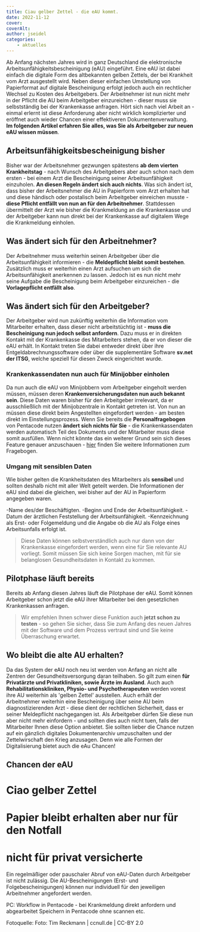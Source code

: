 ```yaml
---
title: Ciau gelber Zettel - die eAU kommt.
date: 2022-11-12
cover: 
coverAlt: 
author: jseidel
categories:
    - aktuelles
---
```


Ab Anfang nächsten Jahres wird in ganz Deutschland die elektronische
Arbeitsunfähigkeitsbescheinigung (eAU) eingeführt. Eine eAU ist dabei einfach
die digitale Form des altbekannten gelben Zettels, der bei Krankheit vom Arzt
ausgestellt wird. Neben dieser einfachen Umstellung von Papierformat auf
digitale Bescheinigung erfolgt jedoch auch ein rechtlicher Wechsel zu Kosten des
Arbeitgebers. Der Arbeitnehmer ist nun nicht mehr in der Pflicht die AU beim
Arbeitgeber einzureichen - dieser muss sie selbstständig bei der Krankenkasse
anfragen. Hört sich nach viel Arbeit an - einmal erlernt ist diese Anforderung
aber nicht wirklich komplizierter und eröffnet auch wieder Chancen einer
effektiveren Dokumentenverwaltung. **Im folgenden Artikel erfahren Sie alles, was
Sie als Arbeitgeber zur neuen eAU wissen müssen**.

## Arbeitsunfähigkeitsbescheinigung bisher

Bisher war der Arbeitsnehmer gezwungen spätestens **ab dem vierten
Krankheitstag** - nach Wunsch des Arbeitgebers aber auch schon nach dem ersten -
bei einem Arzt die Bescheinigung seiner Arbeitsunfähigkeit einzuholen. **An
diesen Regeln ändert sich auch nichts**. 
Was sich ändert ist, dass bisher der Arbeitsnehmer die AU in Papierform vom Arzt
erhalten hat und diese händisch oder postalisch beim Arbeitgeber einreichen
musste - **diese Pflicht entfällt von nun an für den Arbeitnehmer**.
Stattdessen übermittelt der Arzt wie bisher die Krankmeldung an die Krankenkasse
und der Arbeitgeber kann nun direkt bei der Krankenkasse auf digitalem Wege die
Krankmeldung einholen. 

## Was ändert sich für den Arbeitnehmer?

Der Arbeitnehmer muss weiterhin seinen Arbeitgeber über die Arbeitsunfähigkeit
informieren - die **Meldepflicht bleibt somit bestehen**. Zusätzlich muss er
weiterhin einen Arzt aufsuchen um sich die Arbeitsunfähigkeit anerkennen zu
lassen. Jedoch ist es nun nicht mehr seine Aufgabe die
Bescheinigung beim Arbeitgeber einzureichen - die **Vorlagepflicht entfällt
also**.

## Was ändert sich für den Arbeitgeber?

Der Arbeitgeber wird nun zukünftig weiterhin die Information vom Mitarbeiter
erhalten, dass dieser nicht arbeitstüchtig ist - **muss die Bescheinigung nun
jedoch selbst anfordern**. Dazu muss er in direkten Kontakt mit der Krankenkasse
des Mitarbeiters stehen, da er von dieser die eAU erhält. 
In Kontakt treten Sie dabei entweder direkt über ihre Entgeldabrechnungssoftware
oder über die supplementäre Software **sv.net der ITSG**, welche speziell für diesen Zweck
eingerichtet wurde. 

### Krankenkassendaten nun auch für Minijobber einholen

Da nun auch die eAU von Minijobbern vom Arbeitgeber eingeholt werden müssen,
müssen deren **Krankenversicherungsdaten nun auch bekannt sein**. Diese Daten waren
bisher für den Arbeitgeber irrelevant, da er ausschließlich mit der
Minijobzentrale in Kontakt getreten ist. Von nun an müssen diese direkt beim
Angestellten eingefordert werden - am besten direkt im Einstellungsprozess.
Wenn Sie bereits die **Personalfragebogen** von Pentacode nutzen **ändert
sich nichts für Sie** - die Krankenkassendaten werden automatisch Teil des
Dokuments und der Mitarbeiter muss diese somit ausfüllen.
Wenn nicht könnte das ein weiterer Grund sein sich dieses Feature genauer
anzuschauen - [hier](hilfe/handbuch/mitarbeiter/dokumente/#personalfragebogen)
finden Sie weitere Informationen zum Fragebogen.

### Umgang mit sensiblen Daten

Wie bisher gelten die Krankheitsdaten des Mitarbeiters als **sensibel** und sollten
deshalb nicht mit aller Welt geteilt werden. Die Informationen der eAU sind
dabei die gleichen, wei bisher auf der AU in Papierform angegeben waren.

-Name des/der Beschäftigten.
-Beginn und Ende der Arbeitsunfähigkeit.
-Datum der ärztlichen Feststellung der Arbeitsunfähigkeit.
-Kennzeichnung als Erst- oder Folgemeldung und die Angabe ob die AU als Folge
eines Arbeitsunfalls erfolgt ist. 

> Diese Daten können selbstverständlich auch nur dann von der Krankenkasse
> eingefordert werden, wenn eine für Sie relevante AU vorliegt. Somit müssen Sie
> sich keine Sorgen machen, mit für sie belanglosen Gesundheitsdaten in Kontakt
> zu kommen.

## Pilotphase läuft bereits

Bereits ab Anfang diesen Jahres läuft die Pilotphase der eAU. Somit können
Arbeitgeber schon jetzt die eAU ihrer Mitarbeiter bei den gesetzlichen
Krankenkassen anfragen. 

>Wir empfehlen Ihnen schwer diese Funktion auch **jetzt schon zu testen** - so gehen
>Sie sicher, dass Sie zum Anfang des neuen Jahres mit der Software und dem
>Prozess vertraut sind und Sie keine Überraschung erwartet. 

## Wo bleibt die alte AU erhalten?

Da das System der eAU noch neu ist werden von Anfang an nicht alle Zentren der
Gesundheitsversorgung daran teilhaben. So gilt zum einen **für Privatärzte und
Privatkliniken, sowie Ärzte im Ausland**. Auch auch **Rehabilitationskliniken,
Physio- und Psychotherapeuten** werden vorest ihre AU weiterhin als 'gelben
Zettel' ausstellen. 
Auch erhält der Arbeitnehmer weiterhin eine Bescheinigung über seine AU beim
diagnostizierenden Arzt - diese dient der rechtlichen Sicherheit, dass er seiner
Meldepflicht nachgegangen ist. Als Arbeitgeber dürfen Sie diese nun aber nicht
mehr einfordern - und sollten dies auch nicht tuen, falls der Mitarbeiter Ihnen
diese Option anbietet. Sie sollten lieber die Chance nutzen auf ein gänzlich
digitales Dokumentenarchiv umzuschalten und der Zettelwirschaft den Krieg
anzusagen. Denn wie alle Formen der Digitalisierung bietet auch die eAu Chancen!


## Chancen der eAU



# Ciao gelber Zettel
# Papier bleibt erhalten aber nur für den Notfall
# nicht für privat versicherte

Ein regelmäßiger oder pauschaler Abruf von eAU-Daten durch Arbeitgeber ist nicht zulässig. Die AU-Bescheinigungen (Erst- und Folgebescheinigungen) können nur individuell für den jeweiligen Arbeitnehmer angefordert werden.


PC: Workflow in Pentacode - bei Krankmeldung direkt anfordern und abgearbeitet
Speichern in Pentacode ohne scannen etc. 


Fotoquelle: Foto: Tim Reckmann | ccnull.de | CC-BY 2.0